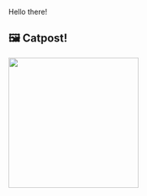 Hello there!



## 🖼️ Catpost!

<sub>
    <img src="https://cdn2.thecatapi.com/images/fw22LUhrA.jpg" height="256">
</sub>

